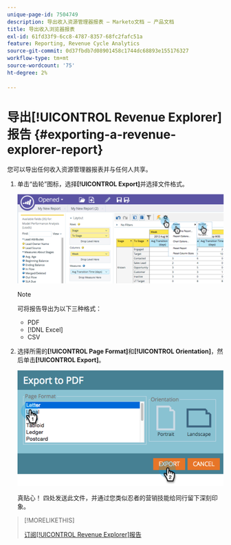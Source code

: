 ```yaml
---
unique-page-id: 7504749
description: 导出收入资源管理器报表 — Marketo文档 — 产品文档
title: 导出收入浏览器报表
exl-id: 61fd33f9-6cc8-4787-8357-68fc2fafc51a
feature: Reporting, Revenue Cycle Analytics
source-git-commit: 0d37fbdb7d08901458c1744dc68893e155176327
workflow-type: tm+mt
source-wordcount: '75'
ht-degree: 2%

---
```


# 导出[!UICONTROL Revenue Explorer]报告 {#exporting-a-revenue-explorer-report}

您可以导出任何收入资源管理器报表并与任何人共享。

1. 单击“齿轮”图标，选择&#x200B;**[!UICONTROL Export]**&#x200B;并选择文件格式。

   ![](assets/image2015-3-26-14-3a2-3a19.png)

   >[!NOTE]
   >
   >可将报告导出为以下三种格式：
   >
   >* PDF
   >* [!DNL Excel]
   >* CSV

1. 选择所需的&#x200B;**[!UICONTROL Page Format]**&#x200B;和&#x200B;**[!UICONTROL Orientation]**，然后单击&#x200B;**[!UICONTROL Export]**。

   ![](assets/image2015-3-27-16-3a18-3a34.png)

   真贴心！ 四处发送此文件，并通过您类似忍者的营销技能给同行留下深刻印象。

>[!MORELIKETHIS]
>
>[订阅[!UICONTROL Revenue Explorer]报告](/help/marketo/product-docs/reporting/revenue-cycle-analytics/revenue-explorer/subscribe-to-a-revenue-explorer-report.md)
